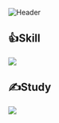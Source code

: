 ![Header](https://capsule-render.vercel.app/api?type=transparent&fontColor=703ee5&text=I%20am%20Young&height=150&fontSize=60&desc=Happy%20developers&descAlignY=75&descAlign=55)

## 👍Skill
<img src="https://img.shields.io/badge/Java-437291?style=flat&logo=OpenJDK&logoColor=white">

## ✍Study
<img src="https://img.shields.io/badge/Docker-2496ED?style=flat&logo=docker&logoColor=white">
